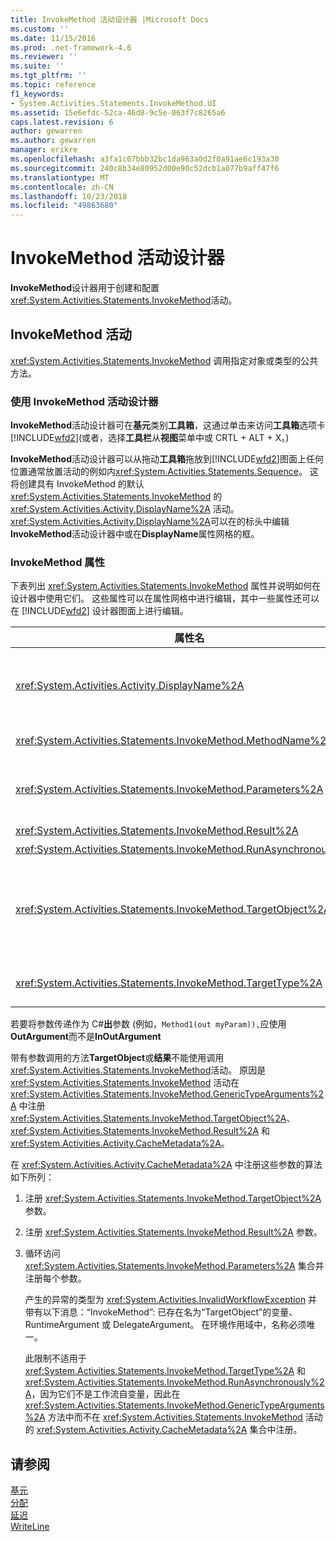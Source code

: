 ```yaml
---
title: InvokeMethod 活动设计器 |Microsoft Docs
ms.custom: ''
ms.date: 11/15/2016
ms.prod: .net-framework-4.6
ms.reviewer: ''
ms.suite: ''
ms.tgt_pltfrm: ''
ms.topic: reference
f1_keywords:
- System.Activities.Statements.InvokeMethod.UI
ms.assetid: 15e6efdc-52ca-46d8-9c5e-063f7c8265a6
caps.latest.revision: 6
author: gewarren
ms.author: gewarren
manager: erikre
ms.openlocfilehash: a3fa1c07bbb32bc1da963a0d2f0a91ae6c193a30
ms.sourcegitcommit: 240c8b34e80952d00e90c52dcb1a077b9aff47f6
ms.translationtype: MT
ms.contentlocale: zh-CN
ms.lasthandoff: 10/23/2018
ms.locfileid: "49863680"
---
```

# <a name="invokemethod-activity-designer"></a>InvokeMethod 活动设计器
**InvokeMethod**设计器用于创建和配置<xref:System.Activities.Statements.InvokeMethod>活动。  
  
## <a name="the-invokemethod-activity"></a>InvokeMethod 活动  
 <xref:System.Activities.Statements.InvokeMethod> 调用指定对象或类型的公共方法。  
  
### <a name="using-the-invokemethod-activity-designer"></a>使用 InvokeMethod 活动设计器  
 **InvokeMethod**活动设计器可在**基元**类别**工具箱**，这通过单击来访问**工具箱**选项卡[!INCLUDE[wfd2](../includes/wfd2-md.md)](或者，选择**工具栏**从**视图**菜单中或 CRTL + ALT + X。)  
  
 **InvokeMethod**活动设计器可以从拖动**工具箱**拖放到[!INCLUDE[wfd2](../includes/wfd2-md.md)]图面上任何位置通常放置活动的例如内<xref:System.Activities.Statements.Sequence>。 这将创建具有 InvokeMethod 的默认 <xref:System.Activities.Statements.InvokeMethod> 的 <xref:System.Activities.Activity.DisplayName%2A> 活动。 <xref:System.Activities.Activity.DisplayName%2A>可以在的标头中编辑**InvokeMethod**活动设计器中或在**DisplayName**属性网格的框。  
  
### <a name="the-invokemethod-properties"></a>InvokeMethod 属性  
 下表列出 <xref:System.Activities.Statements.InvokeMethod> 属性并说明如何在设计器中使用它们。 这些属性可以在属性网格中进行编辑，其中一些属性还可以在 [!INCLUDE[wfd2](../includes/wfd2-md.md)] 设计器图面上进行编辑。  
  
|属性名|必需|用法|  
|-------------------|--------------|-----------|  
|<xref:System.Activities.Activity.DisplayName%2A>|False|<xref:System.Activities.Statements.InvokeMethod> 活动的友好名称。 默认值为 InvokeMethod。<br /><br /> 虽然 <xref:System.Activities.Activity.DisplayName%2A> 不是绝对必需的，但最好使用该属性。|  
|<xref:System.Activities.Statements.InvokeMethod.MethodName%2A>|True|要在执行活动时调用的方法的名称。 所调用的方法必须声明为**公共**。 此属性可以在设计器图面上进行编辑。 此属性是强制属性。|  
|<xref:System.Activities.Statements.InvokeMethod.Parameters%2A>|False|所调用方法的参数集合。 将参数添加到集合中的顺序必须与这些参数在方法签名中出现的顺序相同。 在属性网格中，单击中的省略号按钮**参数**字段中，它将显示**参数**对话框以便您设置此属性。 单击**创建自变量**按钮以添加参数。|  
|<xref:System.Activities.Statements.InvokeMethod.Result%2A>|False|方法调用的返回值。|  
|<xref:System.Activities.Statements.InvokeMethod.RunAsynchronously%2A>|True|指定是否异步调用该方法。 默认值是**False**。|  
|<xref:System.Activities.Statements.InvokeMethod.TargetObject%2A>|False|包含要调用的方法的对象。 此属性可以在设计器图面上进行编辑。<br /><br /> 必须设置 <xref:System.Activities.Statements.InvokeMethod.TargetObject%2A> 或 <xref:System.Activities.Statements.InvokeMethod.TargetType%2A> 之一。|  
|<xref:System.Activities.Statements.InvokeMethod.TargetType%2A>|False|<xref:System.Activities.Statements.InvokeMethod.TargetObject%2A> 的类型。 此属性可以在设计器图面上进行编辑。 只有当调用的方法为静态时，才必须设置此属性。|  
  
 若要将参数传递作为 C#**出**参数 (例如，`Method1(out myParam)),`应使用**OutArgument**而不是**InOutArgument**  
  
 带有参数调用的方法**TargetObject**或**结果**不能使用调用<xref:System.Activities.Statements.InvokeMethod>活动。 原因是 <xref:System.Activities.Statements.InvokeMethod> 活动在 <xref:System.Activities.Statements.InvokeMethod.GenericTypeArguments%2A> 中注册 <xref:System.Activities.Statements.InvokeMethod.TargetObject%2A>、<xref:System.Activities.Statements.InvokeMethod.Result%2A> 和 <xref:System.Activities.Activity.CacheMetadata%2A>。  
  
 在 <xref:System.Activities.Activity.CacheMetadata%2A> 中注册这些参数的算法如下所列：  
  
1. 注册 <xref:System.Activities.Statements.InvokeMethod.TargetObject%2A> 参数。  
  
2. 注册 <xref:System.Activities.Statements.InvokeMethod.Result%2A> 参数。  
  
3. 循环访问 <xref:System.Activities.Statements.InvokeMethod.Parameters%2A> 集合并注册每个参数。  
  
   产生的异常的类型为 <xref:System.Activities.InvalidWorkflowException> 并带有以下消息：“InvokeMethod”: 已存在名为“TargetObject”的变量、RuntimeArgument 或 DelegateArgument。 在环境作用域中，名称必须唯一。  
  
   此限制不适用于 <xref:System.Activities.Statements.InvokeMethod.TargetType%2A> 和 <xref:System.Activities.Statements.InvokeMethod.RunAsynchronously%2A>，因为它们不是工作流自变量，因此在 <xref:System.Activities.Statements.InvokeMethod.GenericTypeArguments%2A> 方法中而不在 <xref:System.Activities.Statements.InvokeMethod> 活动的 <xref:System.Activities.Activity.CacheMetadata%2A> 集合中注册。  
  
## <a name="see-also"></a>请参阅  
 [基元](../workflow-designer/primitives-activity-designers.md)   
 [分配](../workflow-designer/assign-activity-designer.md)   
 [延迟](../workflow-designer/delay-activity-designer.md)   
 [WriteLine](../workflow-designer/writeline-activity-designer.md)